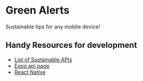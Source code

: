 # Green Alerts
Sustainable tips for any mobile device!

## Handy Resources for development
- [List of Sustainable APIs](https://www.programmableweb.com/category/sustainability)
- [Expo api page](https://expo.dev/)
- [React Native](https://reactnative.dev/)

